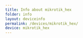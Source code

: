 ```yaml
---
title: Info about mikrotik_hex
folder: info
layout: deviceinfo
permalink: /devices/mikrotik_hex/
device: mikrotik_hex
---
```

